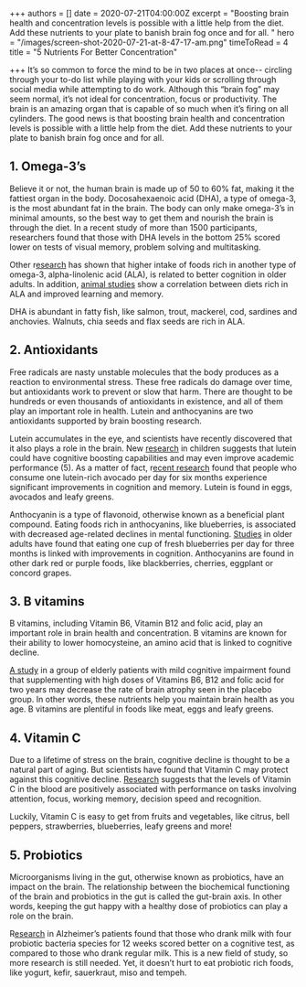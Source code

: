+++
authors = []
date = 2020-07-21T04:00:00Z
excerpt = "Boosting brain health and concentration levels is possible with a little help from the diet. Add these nutrients to your plate to banish brain fog once and for all. "
hero = "/images/screen-shot-2020-07-21-at-8-47-17-am.png"
timeToRead = 4
title = "5 Nutrients For Better Concentration"

+++
It’s so common to force the mind to be in two places at once-- circling through your to-do list while playing with your kids or scrolling through social media while attempting to do work. Although this “brain fog” may seem normal, it’s not ideal for concentration, focus or productivity. The brain is an amazing organ that is capable of so much when it’s firing on all cylinders. The good news is that boosting brain health and concentration levels is possible with a little help from the diet. Add these nutrients to your plate to banish brain fog once and for all.

## **1. Omega-3’s**

Believe it or not, the human brain is made up of 50 to 60% fat, making it the fattiest organ in the body. Docosahexaenoic acid (DHA), a type of omega-3, is the most abundant fat in the brain. The body can only make omega-3’s in minimal amounts, so the best way to get them and nourish the brain is through the diet. In a recent study of more than 1500 participants, researchers found that those with DHA levels in the bottom 25% scored lower on tests of visual memory, problem solving and multitasking.

Other r[esearch](https://www.ncbi.nlm.nih.gov/pmc/articles/PMC4105147/) has shown that higher intake of foods rich in another type of omega-3, alpha-linolenic acid (ALA), is related to better cognition in older adults. In addition, [animal studies](https://pubmed.ncbi.nlm.nih.gov/22048906/) show a correlation between diets rich in ALA and improved learning and memory.

DHA is abundant in fatty fish, like salmon, trout, mackerel, cod, sardines and anchovies. Walnuts, chia seeds and flax seeds are rich in ALA.

## **2. Antioxidants**

Free radicals are nasty unstable molecules that the body produces as a reaction to environmental stress. These free radicals do damage over time, but antioxidants work to prevent or slow that harm. There are thought to be hundreds or even thousands of antioxidants in existence, and all of them play an important role in health. Lutein and anthocyanins are two antioxidants supported by brain boosting research.

Lutein accumulates in the eye, and scientists have recently discovered that it also plays a role in the brain. New [research](https://pubmed.ncbi.nlm.nih.gov/29439387/) in children suggests that lutein could have cognitive boosting capabilities and may even improve academic performance (5). As a matter of fact, r[ecent research](https://www.ncbi.nlm.nih.gov/pubmed/28832514) found that people who consume one lutein-rich avocado per day for six months experience significant improvements in cognition and memory. Lutein is found in eggs, avocados and leafy greens.

Anthocyanin is a type of flavonoid, otherwise known as a beneficial plant compound. Eating foods rich in anthocyanins, like blueberries, is associated with decreased age-related declines in mental functioning. [Studies](https://pubmed.ncbi.nlm.nih.gov/28283823/) in older adults have found that eating one cup of fresh blueberries per day for three months is linked with improvements in cognition. Anthocyanins are found in other dark red or purple foods, like blackberries, cherries, eggplant or concord grapes.

## **3. B vitamins**

B vitamins, including Vitamin B6, Vitamin B12 and folic acid, play an important role in brain health and concentration. B vitamins are known for their ability to lower homocysteine, an amino acid that is linked to cognitive decline.

[A study](http://www.ncbi.nlm.nih.gov/pubmed/20838622) in a group of elderly patients with mild cognitive impairment found that supplementing with high doses of Vitamins B6, B12 and folic acid for two years may decrease the rate of brain atrophy seen in the placebo group. In other words, these nutrients help you maintain brain health as you age. B vitamins are plentiful in foods like meat, eggs and leafy greens.

## **4. Vitamin C**

Due to a lifetime of stress on the brain, cognitive decline is thought to be a natural part of aging. But scientists have found that Vitamin C may protect against this cognitive decline. [Research](https://www.ncbi.nlm.nih.gov/pmc/articles/PMC6454201/) suggests that the levels of Vitamin C in the blood are positively associated with performance on tasks involving attention, focus, working memory, decision speed and recognition.

Luckily, Vitamin C is easy to get from fruits and vegetables, like citrus, bell peppers, strawberries, blueberries, leafy greens and more!

## **5. Probiotics**

Microorganisms living in the gut, otherwise known as probiotics, have an impact on the brain. The relationship between the biochemical functioning of the brain and probiotics in the gut is called the gut-brain axis. In other words, keeping the gut happy with a healthy dose of probiotics can play a role on the brain.

R[esearch](https://www.frontiersin.org/articles/10.3389/fnagi.2016.00256/full) in Alzheimer’s patients found that those who drank milk with four probiotic bacteria species for 12 weeks scored better on a cognitive test, as compared to those who drank regular milk. This is a new field of study, so more research is still needed. Yet, it doesn’t hurt to eat probiotic rich foods, like yogurt, kefir, sauerkraut, miso and tempeh.